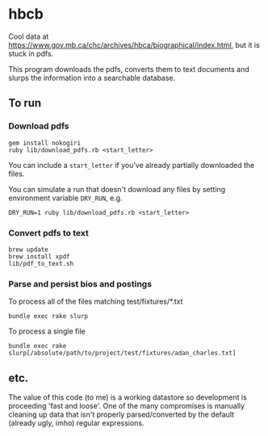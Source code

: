 # hbcb

Cool data at https://www.gov.mb.ca/chc/archives/hbca/biographical/index.html, but it is stuck in pdfs.

This program downloads the pdfs, converts them to text documents and slurps the information into a searchable database.

## To run
### Download pdfs

    gem install nokogiri
    ruby lib/download_pdfs.rb <start_letter>

You can include a `start_letter` if you've already partially downloaded the files.

You can simulate a run that doesn't download any files by setting environment variable `DRY_RUN`, e.g.

    DRY_RUN=1 ruby lib/download_pdfs.rb <start_letter>

### Convert pdfs to text

    brew update
    brew install xpdf
    lib/pdf_to_text.sh

### Parse and persist bios and postings
To process all of the files matching test/fixtures/*.txt

    bundle exec rake slurp

To process a single file

    bundle exec rake slurp[/absolute/path/to/project/test/fixtures/adan_charles.txt]
    
## etc.
The value of this code (to me) is a working datastore so development is proceeding 'fast and loose'.  One of the many compromises is manually cleaning up data that isn't properly parsed/converted by the default (already ugly, imho) regular expressions.
